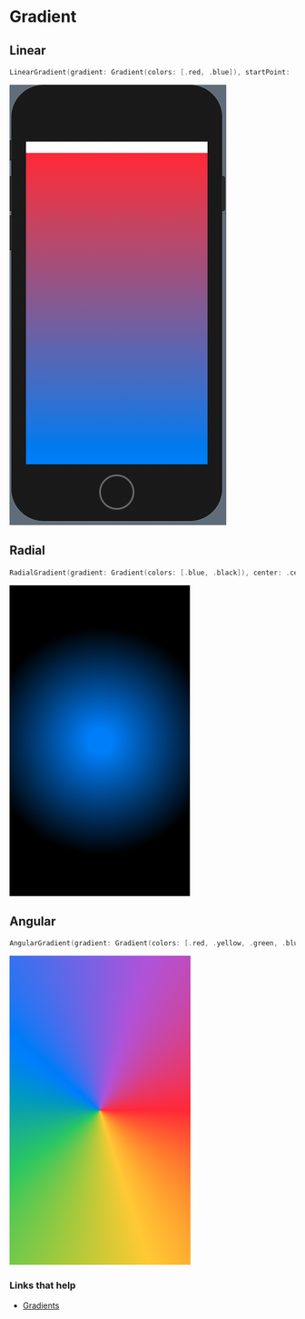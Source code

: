 # Gradient

## Linear

```swift
LinearGradient(gradient: Gradient(colors: [.red, .blue]), startPoint: .top, endPoint: .bottom)    }
```

![](images/linear.png)

## Radial

```swift
RadialGradient(gradient: Gradient(colors: [.blue, .black]), center: .center, startRadius: 20, endRadius: 200)
```

![](images/radial.png)

## Angular

```swift
AngularGradient(gradient: Gradient(colors: [.red, .yellow, .green, .blue, .purple, .red]), center: .center)
```

![](images/angular.png)


### Links that help

- [Gradients](https://www.hackingwithswift.com/books/ios-swiftui/gradients)
